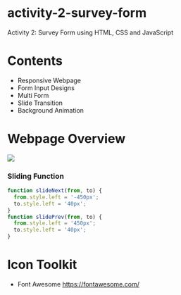 # activity-2-survey-form
Activity 2: Survey Form using HTML, CSS and JavaScript
# Contents
- Responsive Webpage
- Form Input Designs
- Multi Form
- Slide Transition
- Background Animation

# Webpage Overview
<img src='https://media2.giphy.com/media/c1wy6Vv0Hu7YokGYf6/giphy.gif'/>

### Sliding Function
``` javascript
function slideNext(from, to) {
  from.style.left = '-450px';
  to.style.left = '40px';
}
function slidePrev(from, to) {
  from.style.left = '450px';
  to.style.left = '40px';
}
```

#  Icon Toolkit
- Font Awesome
    https://fontawesome.com/
